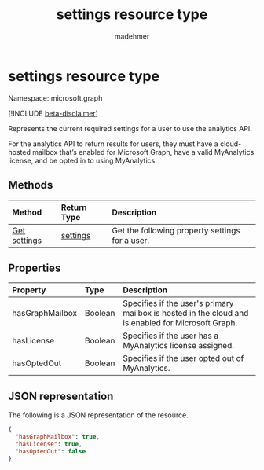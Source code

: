 ﻿---
title: "settings resource type"
description: "The current required settings for a user to use the analytics API."
localization_priority: Normal
author: "madehmer"
ms.prod: "insights"
doc_type: "resourcePageType"
---

# settings resource type

Namespace: microsoft.graph

[!INCLUDE [beta-disclaimer](../../includes/beta-disclaimer.md)]

Represents the current required settings for a user to use the analytics API.

For the analytics API to return results for users, they must have a cloud-hosted mailbox that’s enabled for Microsoft Graph, have a valid MyAnalytics license, and be opted in to using MyAnalytics.

## Methods

| Method                                               | Return Type             | Description                                     |
| :--------------------------------------------------- | :---------------------- | :---------------------------------------------- |
| [Get settings](../api/useranalytics-get-settings.md) | [settings](settings.md) | Get the following property settings for a user. |

## Properties

| Property        | Type    | Description                                                                                        |
| :-------------- | :------ | :------------------------------------------------------------------------------------------------- |
| hasGraphMailbox | Boolean | Specifies if the user's primary mailbox is hosted in the cloud and is enabled for Microsoft Graph. |
| hasLicense      | Boolean | Specifies if the user has a MyAnalytics license assigned.                                          |
| hasOptedOut     | Boolean | Specifies if the user opted out of MyAnalytics.                                                    |

## JSON representation

The following is a JSON representation of the resource.

<!-- {
  "blockType": "resource",
  "optionalProperties": [

  ],
  "@odata.type": "microsoft.graph.settings",
  "baseType": null
}-->

```json
{
  "hasGraphMailbox": true,
  "hasLicense": true,
  "hasOptedOut": false
}
```

<!-- uuid: 16cd6b66-4b1a-43a1-adaf-3a886856ed98
2019-02-04 14:57:30 UTC -->

<!-- {
  "type": "#page.annotation",
  "description": "settings resource",
  "keywords": "",
  "section": "documentation",
  "tocPath": ""
}-->
